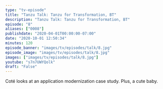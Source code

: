 ```yaml
---
type: "tv-episode"
title: "Tanzu Talk: Tanzu for Transformation, BT"
description: "Tanzu Talk: Tanzu for Transformation, BT"
episode: "8"
aliases: ["0008"]
publishdate: "2020-04-01T00:00:00-07:00"
date: "2020-10-01 12:50:34"
minutes: 120
episode_banner: "images/tv/episodes/talk/8.jpg"
episode_image: "images/tv/episodes/talk/8.jpg"
images: ["images/tv/episodes/talk/8.jpg"]
youtube: "s7n7UWYQolk"
draft: "False"
---
```


Coté looks at an application modernization case study. Plus, a cute baby.